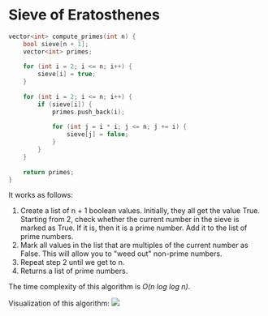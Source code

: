 # Sieve of Eratosthenes
```cpp
vector<int> compute_primes(int n) {
    bool sieve[n + 1];
    vector<int> primes;
    
    for (int i = 2; i <= n; i++) {
        sieve[i] = true;
    }
 
    for (int i = 2; i <= n; i++) {
        if (sieve[i]) {
            primes.push_back(i);
            
            for (int j = i * i; j <= n; j += i) {
                sieve[j] = false;
            }
        }
    }
    
    return primes;
}
```

It works as follows:

1. Create a list of n + 1 boolean values. Initially, they all get the value True.
Starting from 2, check whether the current number in the sieve is marked as True. If it is, then it is a prime number. Add it to the list of prime numbers.
2. Mark all values in the list that are multiples of the current number as False. This will allow you to "weed out" non-prime numbers.
3. Repeat step 2 until we get to n.
4. Returns a list of prime numbers.

The time complexity of this algorithm is *O(n log log n)*.

Visualization of this algorithm:
![](https://brestprog.by/topics/primesieve/eratosthenes.gif)
